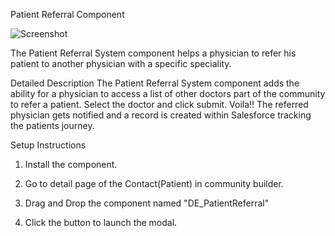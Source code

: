 Patient Referral Component

![Screenshot](Images/image.gif)

The Patient Referral System component helps a physician to refer his patient to another physician with a specific speciality.

Detailed Description
The Patient Referral System component adds the ability for a physician to access a list of other doctors part of the community to refer a patient. Select the doctor and click submit. Voila!! The referred physician gets notified and a record is created within Salesforce tracking the patients journey.

Setup Instructions

1. Install the component.

2. Go to detail page of the Contact(Patient) in community builder.

3. Drag and Drop the component named "DE_PatientReferral"

4. Click the button to launch the modal.


